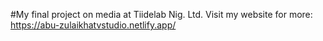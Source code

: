 #My final project on media at Tiidelab Nig. Ltd. Visit my website for more: https://abu-zulaikhatvstudio.netlify.app/

